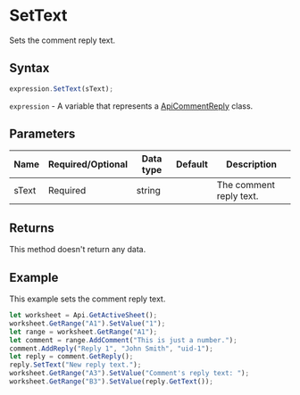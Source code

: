 # SetText

Sets the comment reply text.

## Syntax

```javascript
expression.SetText(sText);
```

`expression` - A variable that represents a [ApiCommentReply](../ApiCommentReply.md) class.

## Parameters

| **Name** | **Required/Optional** | **Data type** | **Default** | **Description** |
| ------------- | ------------- | ------------- | ------------- | ------------- |
| sText | Required | string |  | The comment reply text. |

## Returns

This method doesn't return any data.

## Example

This example sets the comment reply text.

```javascript editor-
let worksheet = Api.GetActiveSheet();
worksheet.GetRange("A1").SetValue("1");
let range = worksheet.GetRange("A1");
let comment = range.AddComment("This is just a number.");
comment.AddReply("Reply 1", "John Smith", "uid-1");
let reply = comment.GetReply();
reply.SetText("New reply text.");
worksheet.GetRange("A3").SetValue("Comment's reply text: ");
worksheet.GetRange("B3").SetValue(reply.GetText());
```
